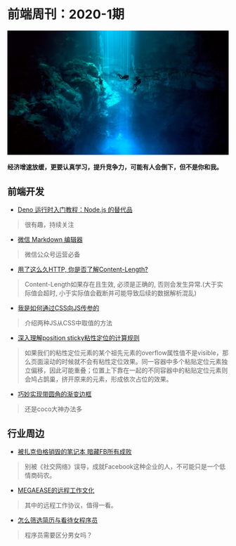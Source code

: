 # 前端周刊：2020-1期

[![](/img/bing/20200304.png?imageMogr2/thumbnail/960x)](https://cn.bing.com/search?q=潜水员)

**经济增速放缓，更要认真学习，提升竞争力，可能有人会倒下，但不是你和我。**

## 前端开发

- [Deno 运行时入门教程：Node.js 的替代品](http://www.ruanyifeng.com/blog/2020/01/deno-intro.html)

> 很有趣，持续关注

- [微信 Markdown 编辑器](https://doocs.github.io/md/)

> 微信公众号运营必备

- [用了这么久HTTP, 你是否了解Content-Length?](https://blog.piaoruiqing.com/2019/09/08/do-you-know-content-length/)

> Content-Length如果存在且生效, 必须是正确的, 否则会发生异常.(大于实际值会超时, 小于实际值会截断并可能导致后续的数据解析混乱)

- [我是如何通过CSS向JS传参的](https://www.zhangxinxu.com/wordpress/2020/02/css-params-to-js/)

> 介绍两种JS从CSS中取值的方法

- [深入理解position sticky粘性定位的计算规则](https://www.zhangxinxu.com/wordpress/2020/03/position-sticky-rules/)

> 如果我们的粘性定位元素的某个祖先元素的overflow属性值不是visible，那么页面滚动的时候就不会有粘性定位效果。同一容器中多个粘贴定位元素独立偏移，因此可能重叠；位置上下靠在一起的不同容器中的粘贴定位元素则会鸠占鹊巢，挤开原来的元素，形成依次占位的效果。

- [巧妙实现带圆角的渐变边框](https://www.cnblogs.com/coco1s/p/12321837.html)

> 还是coco大神办法多

## 行业周边

- [被扎克伯格销毁的笔记本 暗藏FB所有成败](https://www.cnbeta.com/articles/tech/955733.htm)

> 别被《社交网络》误导，成就Facebook这种企业的人，不可能只是一个低情商码农。

- [MEGAEASE的远程工作文化](https://coolshell.cn/articles/20765.html)

> 其中的远程工作协议，值得一看。

- [怎么筛选简历与看待女程序员](https://www.yuque.com/iscott/tl/gkrtww)

> 程序员需要区分男女吗？

